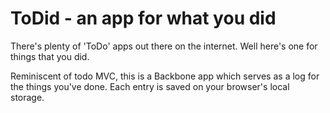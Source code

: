 # ToDid - an app for what you did

There's plenty of 'ToDo' apps out there on the internet. Well here's one for things that you did.

Reminiscent of todo MVC, this is a Backbone app which serves as a log for the things you've done. Each entry is saved on your browser's local storage.

